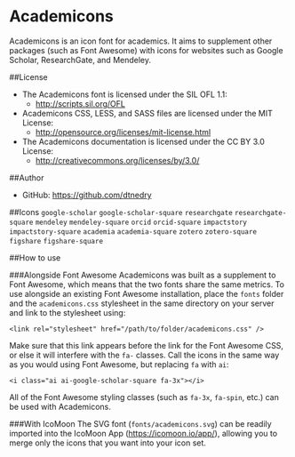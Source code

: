 Academicons
===========
Academicons is an icon font for academics. It aims to supplement other packages (such as Font Awesome) with icons for websites such as Google Scholar, ResearchGate, and Mendeley.

##License
- The Academicons font is licensed under the SIL OFL 1.1:
  - http://scripts.sil.org/OFL
- Academicons CSS, LESS, and SASS files are licensed under the MIT License:
  - http://opensource.org/licenses/mit-license.html
- The Academicons documentation is licensed under the CC BY 3.0 License:
  - http://creativecommons.org/licenses/by/3.0/

##Author
- GitHub: https://github.com/dtnedry

##Icons
`google-scholar`
`google-scholar-square`
`researchgate`
`researchgate-square`
`mendeley`
`mendeley-square`
`orcid`
`orcid-square`
`impactstory`
`impactstory-square`
`academia`
`academia-square`
`zotero`
`zotero-square`
`figshare`
`figshare-square`

##How to use

###Alongside Font Awesome
Academicons was built as a supplement to Font Awesome, which means that the two fonts share the same metrics. To use alongside an existing Font Awesome installation, place the `fonts` folder and the `academicons.css` stylesheet in the same directory on your server and link to the stylesheet using:

    <link rel="stylesheet" href="/path/to/folder/academicons.css" />

Make sure that this link appears before the link for the Font Awesome CSS, or else it will interfere with the `fa-` classes. Call the icons in the same way as you would using Font Awesome, but replacing `fa` with `ai`:

    <i class="ai ai-google-scholar-square fa-3x"></i>

All of the Font Awesome styling classes (such as `fa-3x`, `fa-spin`, etc.) can be used with Academicons.

###With IcoMoon
The SVG font (`fonts/academicons.svg`) can be readily imported into the IcoMoon App (https://icomoon.io/app/), allowing you to merge only the icons that you want into your icon set.
